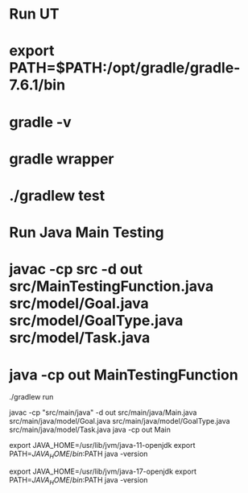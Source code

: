 # Run UT 
# export PATH=$PATH:/opt/gradle/gradle-7.6.1/bin
# gradle -v
# gradle wrapper
# ./gradlew test



# Run Java Main Testing
# javac -cp src -d out src/MainTestingFunction.java src/model/Goal.java src/model/GoalType.java src/model/Task.java
# java -cp out MainTestingFunction


./gradlew run



javac -cp "src/main/java" -d out src/main/java/Main.java src/main/java/model/Goal.java src/main/java/model/GoalType.java src/main/java/model/Task.java
java -cp out Main





export JAVA_HOME=/usr/lib/jvm/java-11-openjdk
export PATH=$JAVA_HOME/bin:$PATH
java -version


export JAVA_HOME=/usr/lib/jvm/java-17-openjdk
export PATH=$JAVA_HOME/bin:$PATH
java -version
